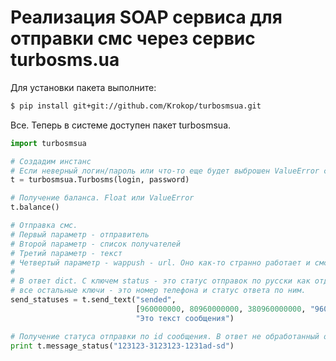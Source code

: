 Реализация SOAP сервиса для отправки смс через сервис turbosms.ua
==========

Для установки пакета выполните:
```sh
$ pip install git+git://github.com/Krokop/turbosmsua.git
```

Все. Теперь в системе доступен пакет turbosmsua.

```python
import turbosmsua

# Создадим инстанс
# Если неверный логин/пароль или что-то еще будет выброшен ValueError с описанием ошибки от сервиса
t = turbosmsua.Turbosms(login, password)

# Получение баланса. Float или ValueError
t.balance()

# Отправка смс.
# Первый параметр - отправитель
# Второй параметр - список получателей
# Третий параметр - текст
# Четвертый параметр - wappush - url. Оно как-то странно работает и смс с ним на айфон не доходят
#
# В ответ dict. С ключем status - это статус отправок по русски как отдал сервис,
# все остальные ключи - это номер телефона и статус ответа по ним.
send_statuses = t.send_text("sended",
                            [960000000, 80960000000, 380960000000, "960000000", "+380960000000"],
                            "Это текст сообщения")

# Получение статуса отправки по id сообщения. В ответ не обработанный ответ от сервиса
print t.message_status("123123-3123123-1231ad-sd")

```
